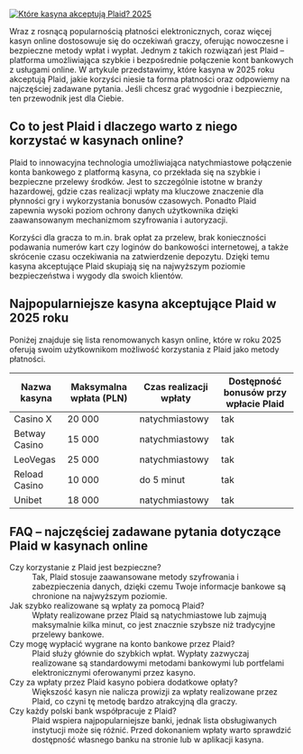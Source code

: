 [![Które kasyna akceptują Plaid? 2025](https://123-caf.pages.dev/gitsignup.png)](https://vrmoo.ru/Bt82HjjY)

<p>Wraz z rosnącą popularnością płatności elektronicznych, coraz więcej kasyn online dostosowuje się do oczekiwań graczy, oferując nowoczesne i bezpieczne metody wpłat i wypłat. Jednym z takich rozwiązań jest Plaid – platforma umożliwiająca szybkie i bezpośrednie połączenie kont bankowych z usługami online. W artykule przedstawimy, które kasyna w 2025 roku akceptują Plaid, jakie korzyści niesie ta forma płatności oraz odpowiemy na najczęściej zadawane pytania. Jeśli chcesz grać wygodnie i bezpiecznie, ten przewodnik jest dla Ciebie.</p>  <h2>Co to jest Plaid i dlaczego warto z niego korzystać w kasynach online?</h2> <p>Plaid to innowacyjna technologia umożliwiająca natychmiastowe połączenie konta bankowego z platformą kasyna, co przekłada się na szybkie i bezpieczne przelewy środków. Jest to szczególnie istotne w branży hazardowej, gdzie czas realizacji wpłaty ma kluczowe znaczenie dla płynności gry i wykorzystania bonusów czasowych. Ponadto Plaid zapewnia wysoki poziom ochrony danych użytkownika dzięki zaawansowanym mechanizmom szyfrowania i autoryzacji.</p> <p>Korzyści dla gracza to m.in. brak opłat za przelew, brak konieczności podawania numerów kart czy loginów do bankowości internetowej, a także skrócenie czasu oczekiwania na zatwierdzenie depozytu. Dzięki temu kasyna akceptujące Plaid skupiają się na najwyższym poziomie bezpieczeństwa i wygody dla swoich klientów.</p>  <h2>Najpopularniejsze kasyna akceptujące Plaid w 2025 roku</h2> <p>Poniżej znajduje się lista renomowanych kasyn online, które w roku 2025 oferują swoim użytkownikom możliwość korzystania z Plaid jako metody płatności.</p>  <table>   <thead>     <tr>       <th>Nazwa kasyna</th>       <th>Maksymalna wpłata (PLN)</th>       <th>Czas realizacji wpłaty</th>       <th>Dostępność bonusów przy wpłacie Plaid</th>     </tr>   </thead>   <tbody>     <tr>       <td>Casino X</td>       <td>20 000</td>       <td>natychmiastowy</td>       <td>tak</td>     </tr>     <tr>       <td>Betway Casino</td>       <td>15 000</td>       <td>natychmiastowy</td>       <td>tak</td>     </tr>     <tr>       <td>LeoVegas</td>       <td>25 000</td>       <td>natychmiastowy</td>       <td>tak</td>     </tr>     <tr>       <td>Reload Casino</td>       <td>10 000</td>       <td>do 5 minut</td>       <td>tak</td>     </tr>     <tr>       <td>Unibet</td>       <td>18 000</td>       <td>natychmiastowy</td>       <td>tak</td>     </tr>   </tbody> </table>  <h2>FAQ – najczęściej zadawane pytania dotyczące Plaid w kasynach online</h2> <dl>   <dt>Czy korzystanie z Plaid jest bezpieczne?</dt>   <dd>Tak, Plaid stosuje zaawansowane metody szyfrowania i zabezpieczenia danych, dzięki czemu Twoje informacje bankowe są chronione na najwyższym poziomie.</dd>    <dt>Jak szybko realizowane są wpłaty za pomocą Plaid?</dt>   <dd>Wpłaty realizowane przez Plaid są natychmiastowe lub zajmują maksymalnie kilka minut, co jest znacznie szybsze niż tradycyjne przelewy bankowe.</dd>    <dt>Czy mogę wypłacić wygrane na konto bankowe przez Plaid?</dt>   <dd>Plaid służy głównie do szybkich wpłat. Wypłaty zazwyczaj realizowane są standardowymi metodami bankowymi lub portfelami elektronicznymi oferowanymi przez kasyno.</dd>    <dt>Czy za wpłaty przez Plaid kasyno pobiera dodatkowe opłaty?</dt>   <dd>Większość kasyn nie nalicza prowizji za wpłaty realizowane przez Plaid, co czyni tę metodę bardzo atrakcyjną dla graczy.</dd>    <dt>Czy każdy polski bank współpracuje z Plaid?</dt>   <dd>Plaid wspiera najpopularniejsze banki, jednak lista obsługiwanych instytucji może się różnić. Przed dokonaniem wpłaty warto sprawdzić dostępność własnego banku na stronie lub w aplikacji kasyna.</dd> </dl>